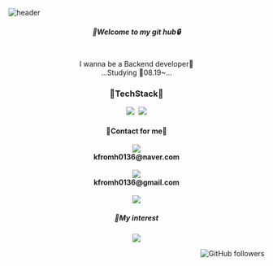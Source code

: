 ![header](https://capsule-render.vercel.app/api?height=200&type=waving&text=⚡Jiwoon⚡&fontColor=black&fontAlignY=40&animation=fadeIn&color=timeGradient)

<h5 align="center">🔑Welcome to my git hub🔒</h5>

<p align="center">
<br>I wanna be a Backend developer🙌</br>
...Studying
📖08.19~...
</p>

<h3 align="center">🌠TechStack🌠</h3>

<p align="center">
  <img src="https://img.shields.io/badge/Python-3766AB?style=flat-square&logo=Python&logoColor=white"/></a>&nbsp
  <img src="https://img.shields.io/badge/Java-B53436?style=flat-square&logo=java&logoColor=white"/></a>
</p>

<h4 align="center">💬Contact for me💬</h4>

<p align="center">
<a href="mailto:kfromh0136@naver.com">
  <img src="https://img.shields.io/badge/Nmail-03C75A?style=flat-square&logo=Naver&logoColor=white"/></a>
    </a>
    <br>
      <strong>kfromh0136@naver.com</strong>
      <br>
      <br>
<a href="mailto:kfromh0136@gmail.com">
  <img src="https://img.shields.io/badge/gmail-EA4335?style=flat-square&logo=Gmail&logoColor=white"/></a>
    </a>
    <br>
      <strong>kfromh0136@gmail.com</strong>
      <br>
      <br>
<a href="https://www.instagram.com/jimoou/">
  <img src="https://img.shields.io/badge/Instagram-E4405F?style=flat-square&logo=Instagram&logoColor=white"/></a>
    </a>
</p>

<h5 align="center">👻My interest</h4>
  <a href="https://blog.naver.com/kfromh0136">
    <p align="center">
      <img src="https://img.shields.io/badge/NBlog-03C75A?style=flat-square&logo=Naver&logoColor=white"/></a>
    </p>
  </a>

<p align="right">
  <img alt="GitHub followers" src="https://img.shields.io/github/followers/Jimoou?style=social">
</p>
